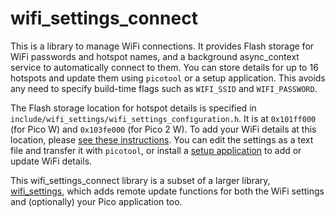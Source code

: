 # wifi\_settings\_connect

This is a library to manage WiFi connections. It provides Flash storage
for WiFi passwords and hotspot names, and a background async\_context
service to automatically connect to them. You can store details for
up to 16 hotspots and update them using `picotool` or a setup
application. This avoids any need to
specify build-time flags such as `WIFI_SSID` and `WIFI_PASSWORD`.

The Flash storage location for hotspot details is specified in 
`include/wifi_settings/wifi_settings_configuration.h`. It is at
`0x101ff000` (for Pico W) and `0x103fe000` (for Pico 2 W). To add your
WiFi details at this location, please [see these
instructions](https://github.com/jwhitham/pico-wifi-settings/blob/master/doc/SETTINGS_FILE.md).
You can edit the settings as a text file and transfer it with `picotool`,
or install a [setup application](https://github.com/jwhitham/pico-wifi-settings/blob/master/doc/SETUP_APP.md)
to add or update WiFi details.

This wifi\_settings\_connect library is a subset of a larger
library, [wifi\_settings](https://github.com/jwhitham/pico-wifi-settings/),
which adds remote update functions for both the WiFi settings
and (optionally) your Pico application too. 
